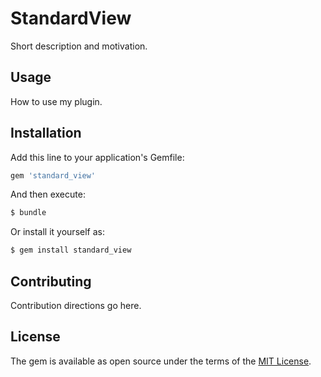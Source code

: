 # StandardView
Short description and motivation.

## Usage
How to use my plugin.

## Installation
Add this line to your application's Gemfile:

```ruby
gem 'standard_view'
```

And then execute:
```bash
$ bundle
```

Or install it yourself as:
```bash
$ gem install standard_view
```

## Contributing
Contribution directions go here.

## License
The gem is available as open source under the terms of the [MIT License](https://opensource.org/licenses/MIT).
